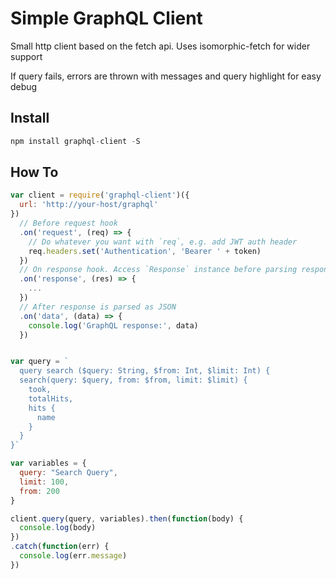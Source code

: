 # Simple GraphQL Client
Small http client based on the fetch api. Uses isomorphic-fetch for wider support

If query fails, errors are thrown with messages and query highlight for easy debug

## Install
```javascript
npm install graphql-client -S
```

## How To
```javascript
var client = require('graphql-client')({
  url: 'http://your-host/graphql'
})
  // Before request hook
  .on('request', (req) => {
    // Do whatever you want with `req`, e.g. add JWT auth header
    req.headers.set('Authentication', 'Bearer ' + token)
  })
  // On response hook. Access `Response` instance before parsing response body
  .on('response', (res) => {
    ...
  })
  // After response is parsed as JSON
  .on('data', (data) => {
    console.log('GraphQL response:', data)
  })


var query = `
  query search ($query: String, $from: Int, $limit: Int) {
  search(query: $query, from: $from, limit: $limit) {
    took,
    totalHits,
    hits {
      name
    }
  }
}`

var variables = {
  query: "Search Query",
  limit: 100,
  from: 200
}

client.query(query, variables).then(function(body) {
  console.log(body)
})
.catch(function(err) {
  console.log(err.message)
})
```
